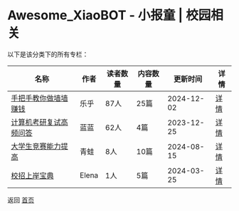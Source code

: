 # Awesome_XiaoBOT - 小报童 | 校园相关

以下是该分类下的所有专栏：

| 名称 | 作者 | 读者数量 | 内容数量 | 更新时间 | 详情 |
|------|------|----------|----------|----------|------|
| [手把手教你做墙墙赚钱](https://xiaobot.net/p/CeoIoeC?refer=0b133df9-27dc-423b-8101-639049001c13) | 乐乎 | 87人 | 25篇 |  2024-12-02 | [详情](../data/CeoIoeC.md) |
| [计算机考研复试高频问答](https://xiaobot.net/p/985211?refer=0b133df9-27dc-423b-8101-639049001c13) | 蓝蓝 | 62人 | 4篇 |  2023-12-25 | [详情](../data/985211.md) |
| [大学生竞赛能力提高](https://xiaobot.net/p/byq?refer=0b133df9-27dc-423b-8101-639049001c13) | 青蛙 | 8人 | 10篇 |  2024-08-15 | [详情](../data/byq.md) |
| [校招上岸宝典](https://xiaobot.net/p/recruitment?refer=0b133df9-27dc-423b-8101-639049001c13) | Elena | 1人 | 5篇 |  2024-03-25 | [详情](../data/recruitment.md) |


返回 [首页](../README.md)

